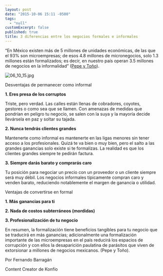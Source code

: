 ```yaml
---
layout: post
date: "2015-10-06 15:11 -0500"
tags: 
  - "null"
customExcerpt: false
published: true
title: 3 diferencias entre los negocios formales e informales
---
```



“En México existen más de 5 millones de unidades económicas, de las que el 93% son microempresas; de esos 4.8 millones de micronegocios, solo 1.3 millones están formalizados; es decir, en nuestro país operan 3.5 millones de negocios en la informalidad” ([Pepe y Toño](http://www.pepeytono.com.mx/mejora_tu_empresa/formaliza_tu_negocio_3_razones_para_dejar_el_mundo_subterraneo)). 

![06_10_15.jpg]({{site.baseurl}}/img/06_10_15.jpg)

Desventajas de permanecer como informal

**1. Eres presa de los corruptos**

Triste, pero verdad. Las calles están llenas de cobradores, coyotes, gestores o como sea que se llamen. Con amenazas de medidas que pondrían en peligro tu negocio, se salen con la suya y la mayoría decide llevársela en paz y soltar su tajada. 

**2. Nunca tendrás clientes grandes**

Mantenerte como informal es mantenerte en las ligas menores sin tener acceso a los profesionales. Quizá te va bien o muy bien, pero el salto a las grandes ganancias solo existe si te formalizas. La realidad es que los clientes grandes siempre te pedirán factura.

**3. Siempre darás barato y comprarás caro**

Tu posición para negociar un precio con un proveedor o un cliente siempre será muy débil. Los negocios informales típicamente compran caro y venden barato, reduciendo notablemente el margen de ganancia o utilidad.  

Ventajas de convertirse en formal

**1. Más ganancias para ti**

**2. Nada de costos subterráneos (mordidas)**

**3. Profesionalización de tu negocio**

En resumen, la formalización tiene beneficios tangibles para tu negocio que se traducirá en más ganancias; adicionalmente una formalización importante de las microempresas en el país reducirá los espacios de corrupción y con ellos la desaparición paulatina de parásitos que viven de extorsionar a millones de negocios mexicanos. (Pepe y Toño).

Por Fernando Barragán

Content Creator de Konfío
